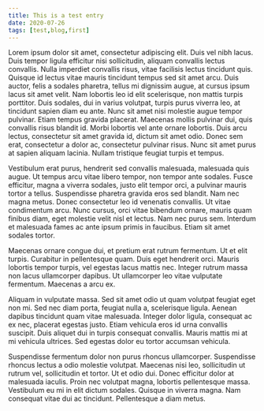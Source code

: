 ```yaml
---
title: This is a test entry
date: 2020-07-26
tags: [test,blog,first]
---
```



Lorem ipsum dolor sit amet, consectetur adipiscing elit. Duis vel nibh lacus. Duis tempor ligula efficitur nisi sollicitudin, aliquam convallis lectus convallis. Nulla imperdiet convallis risus, vitae facilisis lectus tincidunt quis. Quisque id lectus vitae mauris tincidunt tempus sed sit amet arcu. Duis auctor, felis a sodales pharetra, tellus mi dignissim augue, at cursus ipsum lacus sit amet velit. Nam lobortis leo id elit scelerisque, non mattis turpis porttitor. Duis sodales, dui in varius volutpat, turpis purus viverra leo, at tincidunt sapien diam eu ante. Nunc sit amet nisi molestie augue tempor pulvinar. Etiam tempus gravida placerat. Maecenas mollis pulvinar dui, quis convallis risus blandit id. Morbi lobortis vel ante ornare lobortis. Duis arcu lectus, consectetur sit amet gravida id, dictum sit amet odio. Donec sem erat, consectetur a dolor ac, consectetur pulvinar risus. Nunc sit amet purus at sapien aliquam lacinia. Nullam tristique feugiat turpis et tempus.

Vestibulum erat purus, hendrerit sed convallis malesuada, malesuada quis augue. Ut tempus arcu vitae libero tempor, non tempor ante sodales. Fusce efficitur, magna a viverra sodales, justo elit tempor orci, a pulvinar mauris tortor a tellus. Suspendisse pharetra gravida eros sed blandit. Nam nec magna metus. Donec consectetur leo id venenatis convallis. Ut vitae condimentum arcu. Nunc cursus, orci vitae bibendum ornare, mauris quam finibus diam, eget molestie velit nisl et lectus. Nam nec purus sem. Interdum et malesuada fames ac ante ipsum primis in faucibus. Etiam sit amet sodales tortor.

Maecenas ornare congue dui, et pretium erat rutrum fermentum. Ut et elit turpis. Curabitur in pellentesque quam. Duis eget hendrerit orci. Mauris lobortis tempor turpis, vel egestas lacus mattis nec. Integer rutrum massa non lacus ullamcorper dapibus. Ut ullamcorper leo vitae vulputate fermentum. Maecenas a arcu ex.

Aliquam in vulputate massa. Sed sit amet odio ut quam volutpat feugiat eget non mi. Sed nec diam porta, feugiat nulla a, scelerisque ligula. Aenean dapibus tincidunt quam vitae malesuada. Integer dolor ligula, consequat ac ex nec, placerat egestas justo. Etiam vehicula eros id urna convallis suscipit. Duis aliquet dui in turpis consequat convallis. Mauris mattis mi at mi vehicula ultrices. Sed egestas dolor eu tortor accumsan vehicula.

Suspendisse fermentum dolor non purus rhoncus ullamcorper. Suspendisse rhoncus lectus a odio molestie volutpat. Maecenas nisi leo, sollicitudin ut rutrum vel, sollicitudin et tortor. Ut et odio dui. Donec efficitur dolor at malesuada iaculis. Proin nec volutpat magna, lobortis pellentesque massa. Vestibulum eu mi in elit dictum sodales. Quisque in viverra magna. Nam consequat vitae dui ac tincidunt. Pellentesque a diam metus. 